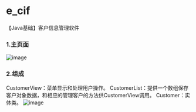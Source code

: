 # e_cif
【Java基础】客户信息管理软件

### 1.主页面
![image](D:\CodeWarehouse\idea-work-space\e_cif\README.assets\1986560-20221024175504120-132917325.png)

### 2.组成
CustomerView：菜单显示和处理用户操作。
CustomerList：提供一个数组保存客户对象数据，和相应的管理客户的方法供CustomerView调用。
Customer：实体类。
![image](D:\CodeWarehouse\idea-work-space\e_cif\README.assets\1986560-20221024175535232-810946497.png)
